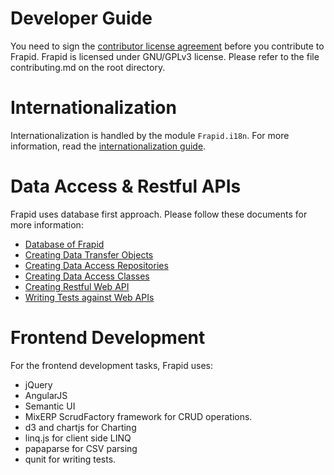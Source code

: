 # Developer Guide

You need to sign the [contributor license agreement](cla.md) before you contribute to Frapid. Frapid is 
licensed under GNU/GPLv3 license. Please refer to the file contributing.md on the root directory.

# Internationalization

Internationalization is handled by the module `Frapid.i18n`. For more information, read the [internationalization guide](i18n.md).

# Data Access & Restful APIs

Frapid uses database first approach. Please follow these documents for more information:

- [Database of Frapid](db.md)
- [Creating Data Transfer Objects](dto.md)
- [Creating Data Access Repositories](data-access/repository.md)
- [Creating Data Access Classes](data-access/dac.md)
- [Creating Restful Web API](rest/api.md)
- [Writing Tests against Web APIs](rest/test.md)

# Frontend Development

For the frontend development tasks, Frapid uses:

- jQuery
- AngularJS
- Semantic UI
- MixERP ScrudFactory framework for CRUD operations.
- d3 and chartjs for Charting
- linq.js for client side LINQ
- papaparse for CSV parsing
- qunit for writing tests.